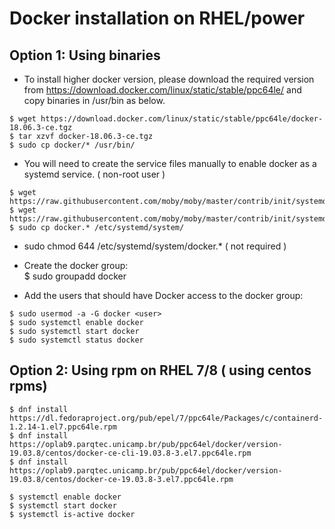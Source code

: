 # Docker installation on RHEL/power 

## Option 1: Using binaries 

- To install higher docker version, please download the required version from https://download.docker.com/linux/static/stable/ppc64le/ and copy binaries in /usr/bin as below. 
```
$ wget https://download.docker.com/linux/static/stable/ppc64le/docker-18.06.3-ce.tgz 
$ tar xzvf docker-18.06.3-ce.tgz 
$ sudo cp docker/* /usr/bin/ 
```

- You will need to create the service files manually to enable docker as a systemd service. ( non-root user ) 
```
$ wget https://raw.githubusercontent.com/moby/moby/master/contrib/init/systemd/docker.service 
$ wget https://raw.githubusercontent.com/moby/moby/master/contrib/init/systemd/docker.socket 
$ sudo cp docker.* /etc/systemd/system/ 
```

- sudo chmod 644 /etc/systemd/system/docker.* ( not required ) 
- Create the docker group:  
$ sudo groupadd docker 

- Add the users that should have Docker access to the docker group:  
```
$ sudo usermod -a -G docker <user> 
$ sudo systemctl enable docker 
$ sudo systemctl start docker 
$ sudo systemctl status docker 
```

## Option 2: Using rpm on RHEL 7/8 ( using centos rpms) 
```
$ dnf install https://dl.fedoraproject.org/pub/epel/7/ppc64le/Packages/c/containerd-1.2.14-1.el7.ppc64le.rpm
$ dnf install https://oplab9.parqtec.unicamp.br/pub/ppc64el/docker/version-19.03.8/centos/docker-ce-cli-19.03.8-3.el7.ppc64le.rpm 
$ dnf install https://oplab9.parqtec.unicamp.br/pub/ppc64el/docker/version-19.03.8/centos/docker-ce-19.03.8-3.el7.ppc64le.rpm 

$ systemctl enable docker 
$ systemctl start docker 
$ systemctl is-active docker 
```
